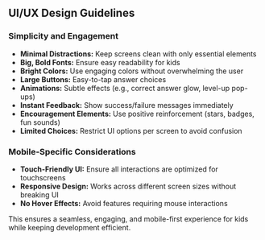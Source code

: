 ## UI/UX Design Guidelines

### Simplicity and Engagement
- **Minimal Distractions:** Keep screens clean with only essential elements
- **Big, Bold Fonts:** Ensure easy readability for kids
- **Bright Colors:** Use engaging colors without overwhelming the user
- **Large Buttons:** Easy-to-tap answer choices
- **Animations:** Subtle effects (e.g., correct answer glow, level-up pop-ups)
- **Instant Feedback:** Show success/failure messages immediately
- **Encouragement Elements:** Use positive reinforcement (stars, badges, fun sounds)
- **Limited Choices:** Restrict UI options per screen to avoid confusion

### Mobile-Specific Considerations
- **Touch-Friendly UI:** Ensure all interactions are optimized for touchscreens
- **Responsive Design:** Works across different screen sizes without breaking UI
- **No Hover Effects:** Avoid features requiring mouse interactions

This ensures a seamless, engaging, and mobile-first experience for kids while keeping development efficient.
